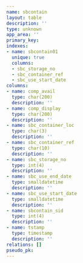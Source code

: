 ```yaml
---
name: sbcontain
layout: table
description: ''
type: unknown
app_area: ''
primary_key: 
indexes:
- name: sbcontain01
  unique: true
  columns:
  - sbc_storage_no
  - sbc_container_ref
  - sbc_use_start_date
columns:
- name: comp_avail
  type: char(200)
  description: ''
- name: comp_display
  type: char(200)
  description: ''
- name: sbc_container_loc
  type: char(3)
  description: ''
- name: sbc_container_ref
  type: char(10)
  description: ''
- name: sbc_storage_no
  type: int(4)
  description: ''
- name: sbc_use_end_date
  type: smalldatetime
  description: ''
- name: sbc_use_start_date
  type: smalldatetime
  description: ''
- name: sbcontain_sid
  type: int(4)
  description: ''
- name: tstamp
  type: timestamp
  description: ''
relations: []
pseudo_pk: 
---
```


